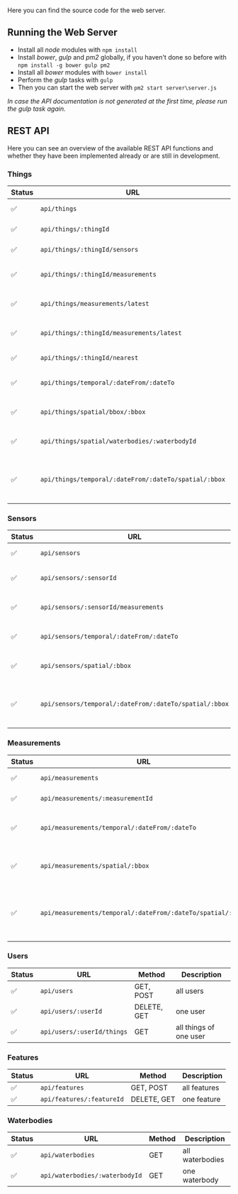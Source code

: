 Here you can find the source code for the web server.

## Running the Web Server

* Install all *node* modules with `npm install`
* Install *bower*, *gulp* and *pm2* globally, if you haven't done so before with `npm install -g bower gulp pm2`
* Install all *bower* modules with `bower install`
* Perform the *gulp* tasks with `gulp`
* Then you can start the web server with `pm2 start server\server.js`

*In case the API documentation is not generated at the first time, please run the gulp task again.*

## REST API

Here you can see an overview of the available REST API functions and whether they have been implemented already or are still in development.

### Things

Status | URL | Method | Description
-------|-----|--------|------------
:white_check_mark: | `api/things` | GET, POST | all things
:white_check_mark: | `api/things/:thingId` | DELETE, GET | one thing
:white_check_mark: | `api/things/:thingId/sensors` | GET | all sensors of one thing
:white_check_mark: | `api/things/:thingId/measurements` | GET | all measurements of one thing
:white_check_mark: | `api/things/measurements/latest` | GET | latest measurements of all things
:white_check_mark: | `api/things/:thingId/measurements/latest` | GET | latest measurements of one thing
:white_check_mark: | `api/things/:thingId/nearest` | GET | nearest other thing
:white_check_mark: | `api/things/temporal/:dateFrom/:dateTo` | GET | all things within one time frame
:white_check_mark: | `api/things/spatial/bbox/:bbox` | GET | all things within one bounding box
:white_check_mark: | `api/things/spatial/waterbodies/:waterbodyId` | GET | all things next to one waterbody
:white_check_mark: | `api/things/temporal/:dateFrom/:dateTo/spatial/:bbox` | GET | all things within one time frame and one bounding box

### Sensors

Status | URL | Method | Description
-------|-----|--------|------------
:white_check_mark: | `api/sensors` | GET, POST | all sensors
:white_check_mark: | `api/sensors/:sensorId` | DELETE, GET, PUT | one sensor
:white_check_mark: | `api/sensors/:sensorId/measurements` | GET | all measurements of one sensor
:white_check_mark: | `api/sensors/temporal/:dateFrom/:dateTo` | GET | all sensors within one time frame
:white_check_mark: | `api/sensors/spatial/:bbox` | GET | all sensors within one bounding box
:white_check_mark: | `api/sensors/temporal/:dateFrom/:dateTo/spatial/:bbox` | GET | all sensors within one time frame and one bounding box

### Measurements

Status | URL | Method | Description
-------|-----|--------|------------
:white_check_mark: | `api/measurements` | GET, POST | all measurements
:white_check_mark: | `api/measurements/:measurementId` | DELETE, GET | one measurement
:white_check_mark: | `api/measurements/temporal/:dateFrom/:dateTo` | GET | all measurements within one time frame
:white_check_mark: | `api/measurements/spatial/:bbox` | GET | all measurements within one bounding box
:white_check_mark: | `api/measurements/temporal/:dateFrom/:dateTo/spatial/:bbox` | GET | all measurements within one time frame and one bounding box

### Users

Status | URL | Method | Description
-------|-----|--------|------------
:white_check_mark: | `api/users` | GET, POST | all users
:white_check_mark: | `api/users/:userId` | DELETE, GET | one user
:white_check_mark: | `api/users/:userId/things` | GET | all things of one user

### Features

Status | URL | Method | Description
-------|-----|--------|------------
:white_check_mark: | `api/features` | GET, POST | all features
:white_check_mark: | `api/features/:featureId` | DELETE, GET | one feature

### Waterbodies

Status | URL | Method | Description
-------|-----|--------|------------
:white_check_mark: | `api/waterbodies` | GET | all waterbodies
:white_check_mark: | `api/waterbodies/:waterbodyId` | GET | one waterbody

